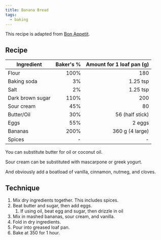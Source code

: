 ```yaml
---
title: Banana Bread
tags:
  - baking
---
```


This recipe is adapted from [Bon Appetit][1].

[1]: https://www.bonappetit.com/recipe/banana-bread

## Recipe

| Ingredient       | Baker's % | Amount for 1 loaf pan (g) |
| ---------------- | --------: | ------------------------: |
| Flour            |      100% |                       180 |
| Baking soda      |        3% |                  1.25 tsp |
| Salt             |        2% |                  1.25 tsp |
| Dark brown sugar |      110% |                       200 |
| Sour cream       |       45% |                        80 |
| Butter/Oil       |       30% |           56 (half stick) |
| Eggs             |       55% |                    2 eggs |
| Bananas          |      200% |           360 g (4 large) |
| Spices           |         - |                         - |

You can substitute butter for oil or coconut oil.

Sour cream can be substituted with mascarpone or greek yogurt.

And obviously add a boatload of vanilla, cinnamon, nutmeg, and cloves.

## Technique

1. Mix dry ingredients together.
   This includes spices.
1. Beat butter and sugar, then add eggs.
   1. If using oil, beat egg and sugar, then drizzle in oil
1. Mix in mashed bananas, sour cream, and vanilla.
1. Fold in dry ingredients.
1. Pour into greased loaf pan.
1. Bake at 350 for 1 hour.
